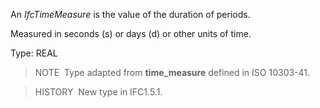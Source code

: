 ﻿An _IfcTimeMeasure_ is the value of the duration of periods.

Measured in seconds (s) or days (d) or other units of time.

Type: REAL

> NOTE&nbsp; Type adapted from **time_measure** defined in ISO 10303-41.

> HISTORY&nbsp; New type in IFC1.5.1.